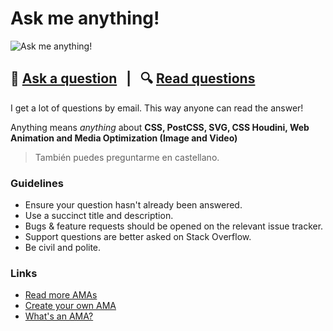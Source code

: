 # Ask me anything!

![Ask me anything!](https://user-images.githubusercontent.com/1307927/70734446-8cf68280-1d0c-11ea-8e93-e8e5c1e9a906.png)

## 🤔 [Ask a question](../../issues/new) &nbsp;&nbsp;|&nbsp;&nbsp; 🔍 [Read questions](../../issues?utf8=%E2%9C%93&q=is%3Aissue%20is%3Aclosed%20sort%3Aupdated-desc%20-label%3Ahidden)

I get a lot of questions by email. This way anyone can read the answer!

Anything means *anything* about **CSS, PostCSS, SVG, CSS Houdini,  Web Animation and Media Optimization (Image and Video)**

> También puedes preguntarme en castellano.


### Guidelines

- Ensure your question hasn't already been answered.
- Use a succinct title and description.
- Bugs & feature requests should be opened on the relevant issue tracker.
- Support questions are better asked on Stack Overflow.
- Be civil and polite.

### Links

- [Read more AMAs](https://github.com/sindresorhus/amas)
- [Create your own AMA](https://github.com/sindresorhus/amas/blob/master/create-ama.md)
- [What's an AMA?](https://en.wikipedia.org/wiki//r/IAmA)
